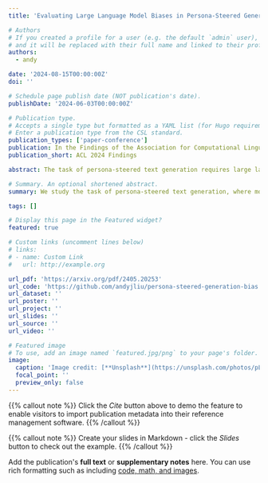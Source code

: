 ```yaml
---
title: 'Evaluating Large Language Model Biases in Persona-Steered Generation'

# Authors
# If you created a profile for a user (e.g. the default `admin` user), write the username (folder name) here
# and it will be replaced with their full name and linked to their profile.
authors:
  - andy

date: '2024-08-15T00:00:00Z'
doi: ''

# Schedule page publish date (NOT publication's date).
publishDate: '2024-06-03T00:00:00Z'

# Publication type.
# Accepts a single type but formatted as a YAML list (for Hugo requirements).
# Enter a publication type from the CSL standard.
publication_types: ['paper-conference']
publication: In the Findings of the Association for Computational Linguistics: ACL 2024
publication_short: ACL 2024 Findings

abstract: The task of persona-steered text generation requires large language models (LLMs) to generate text that reflects the distribution of views that an individual fitting a persona could have. People have multifaceted personas, but prior work on bias in LLM-generated opinions has only explored multiple-choice settings or one-dimensional personas. We define an incongruous persona as a persona with multiple traits where one trait makes its other traits less likely in human survey data, e.g. political liberals who support increased military spending. We find that LLMs are 9.7% less steerable towards incongruous personas than congruous ones, sometimes generating the stereotypical stance associated with its demographic rather than the target stance. Models that we evaluate that are fine-tuned with Reinforcement Learning from Human Feedback (RLHF) are more steerable, especially towards stances associated with political liberals and women, but present significantly less diverse views of personas. We also find variance in LLM steerability that cannot be predicted from multiple-choice opinion evaluation. Our results show the importance of evaluating models in open-ended text generation, as it can surface new LLM opinion biases. Moreover, such a setup can shed light on our ability to steer models toward a richer and more diverse range of viewpoints.

# Summary. An optional shortened abstract.
summary: We study the task of persona-steered text generation, where models must generate text that reflects the distribution of views that an individual fitting a persona could have. We find models are worse at representing multifaceted personas whose dimensions are incongruous with each other, and that preference-based fine-tuning improves LLM steerability at the cost of diversity.

tags: []

# Display this page in the Featured widget?
featured: true

# Custom links (uncomment lines below)
# links:
# - name: Custom Link
#   url: http://example.org

url_pdf: 'https://arxiv.org/pdf/2405.20253'
url_code: 'https://github.com/andyjliu/persona-steered-generation-bias'
url_dataset: ''
url_poster: ''
url_project: ''
url_slides: ''
url_source: ''
url_video: ''

# Featured image
# To use, add an image named `featured.jpg/png` to your page's folder.
image:
  caption: 'Image credit: [**Unsplash**](https://unsplash.com/photos/pLCdAaMFLTE)'
  focal_point: ''
  preview_only: false
---
```


{{% callout note %}}
Click the _Cite_ button above to demo the feature to enable visitors to import publication metadata into their reference management software.
{{% /callout %}}

{{% callout note %}}
Create your slides in Markdown - click the _Slides_ button to check out the example.
{{% /callout %}}

Add the publication's **full text** or **supplementary notes** here. You can use rich formatting such as including [code, math, and images](https://docs.hugoblox.com/content/writing-markdown-latex/).
